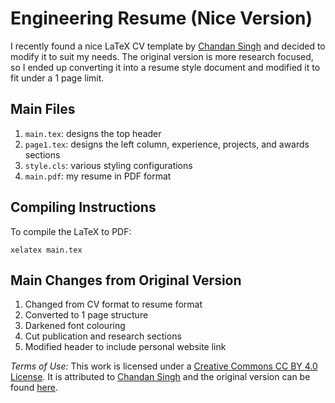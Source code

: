 # Engineering Resume (Nice Version)

I recently found a nice LaTeX CV template by [Chandan Singh](https://csinva.github.io/) and decided to modify it to suit my needs. The original version is more research focused, so I ended up converting it into a resume style document and modified it to fit under a 1 page limit. 

## Main Files
1. `main.tex`: designs the top header
2. `page1.tex`: designs the left column, experience, projects, and awards sections
3. `style.cls`: various styling configurations
4. `main.pdf`: my resume in PDF format

## Compiling Instructions
To compile the LaTeX to PDF:

```console
xelatex main.tex
```

## Main Changes from Original Version
1. Changed from CV format to resume format
2. Converted to 1 page structure
3. Darkened font colouring
4. Cut publication and research sections
5. Modified header to include personal website link

*Terms of Use:* This work is licensed under a [Creative Commons CC BY 4.0 License](https://creativecommons.org/licenses/by/4.0/). It is attributed to [Chandan Singh](https://csinva.github.io/) and the original version can be found [here](https://www.overleaf.com/latex/templates/cv-chandan/vgynfrhcvsfx).
